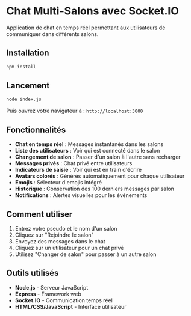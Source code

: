# Chat Multi-Salons avec Socket.IO

Application de chat en temps réel permettant aux utilisateurs de communiquer dans différents salons.

## Installation

```bash
npm install
```

## Lancement

```bash
node index.js
```

Puis ouvrez votre navigateur à : `http://localhost:3000`

## Fonctionnalités

- **Chat en temps réel** : Messages instantanés dans les salons
- **Liste des utilisateurs** : Voir qui est connecté dans le salon
- **Changement de salon** : Passer d'un salon à l'autre sans recharger
- **Messages privés** : Chat privé entre utilisateurs
- **Indicateurs de saisie** : Voir qui est en train d'écrire
- **Avatars colorés** : Générés automatiquement pour chaque utilisateur
- **Emojis** : Sélecteur d'emojis intégré
- **Historique** : Conservation des 100 derniers messages par salon
- **Notifications** : Alertes visuelles pour les événements

## Comment utiliser

1. Entrez votre pseudo et le nom d'un salon
2. Cliquez sur "Rejoindre le salon"
3. Envoyez des messages dans le chat
4. Cliquez sur un utilisateur pour un chat privé
5. Utilisez "Changer de salon" pour passer à un autre salon

## Outils utilisés

- **Node.js** - Serveur JavaScript
- **Express** - Framework web
- **Socket.IO** - Communication temps réel
- **HTML/CSS/JavaScript** - Interface utilisateur